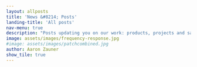 ```yaml
---
layout: allposts
title: 'News &#8214; Posts'
landing-title: 'All posts'
nav-menu: true
description: "Posts updating you on our work: products, projects and sales!"
image: assets/images/frequency-response.jpg
#image: assets/images/patchcombined.jpg
author: Aaron Zauner
show_tile: true
---
```


